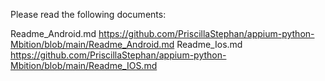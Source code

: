 Please read the following documents:

Readme_Android.md https://github.com/PriscillaStephan/appium-python-Mbition/blob/main/Readme_Android.md
Readme_Ios.md https://github.com/PriscillaStephan/appium-python-Mbition/blob/main/Readme_IOS.md
